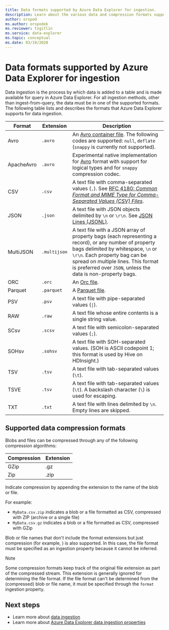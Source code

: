 ```yaml
---
title: Data formats supported by Azure Data Explorer for ingestion.
description: Learn about the various data and compression formats supported by Azure Data Explorer for ingestion.
author: orspod
ms.author: orspodek
ms.reviewer: tzgitlin
ms.service: data-explorer
ms.topic: conceptual
ms.date: 03/19/2020
---
```


# Data formats supported by Azure Data Explorer for ingestion

Data ingestion is the process by which data is added to a table and is made available for query in Azure Data Explorer. For all ingestion methods, other than ingest-from-query, the data must be in one of the supported formats. The following table lists and describes the formats that Azure Data Explorer supports for data ingestion.

|Format   |Extension   |Description|
|---------|------------|-----------|
|Avro     |`.avro`     |An [Avro container file](https://avro.apache.org/docs/current/). The following codes are supported: `null`, `deflate` (`snappy` is currently not supported).|
|ApacheAvro|`.avro`    |Experimental native implementation for [Avro](https://avro.apache.org/docs/current/) format with support for logical types and for `snappy` compression codec.|
|CSV      |`.csv`      |A text file with comma-separated values (`,`). See [RFC 4180: _Common Format and MIME Type for Comma-Separated Values (CSV) Files_](https://www.ietf.org/rfc/rfc4180.txt).|
|JSON     |`.json`     |A text file with JSON objects delimited by `\n` or `\r\n`. See [JSON Lines (JSONL)](http://jsonlines.org/).|
|MultiJSON|`.multijson`|A text file with a JSON array of property bags (each representing a record), or any number of property bags delimited by whitespace, `\n` or `\r\n`. Each property bag can be spread on multiple lines. This format is preferred over `JSON`, unless the data is non-property bags.|
|ORC      |`.orc`      |An [Orc file](https://en.wikipedia.org/wiki/Apache_ORC).|
|Parquet  |`.parquet`  |A [Parquet file](https://en.wikipedia.org/wiki/Apache_Parquet).|
|PSV      |`.psv`      |A text file with pipe-separated values (<code>&#124;</code>).|
|RAW      |`.raw`      |A text file whose entire contents is a single string value.|
|SCsv     |`.scsv`     |A text file with semicolon-separated values (`;`).|
|SOHsv    |`.sohsv`    |A text file with SOH-separated values. (SOH is ASCII codepoint 1; this format is used by Hive on HDInsight.)|
|TSV      |`.tsv`      |A text file with tab-separated values (`\t`).|
|TSVE     |`.tsv`      |A text file with tab-separated values (`\t`). A backslash character (`\`) is used for escaping.|
|TXT      |`.txt`      |A text file with lines delimited by `\n`. Empty lines are skipped.|

## Supported data compression formats

Blobs and files can be compressed through any of the following compression algorithms:

|Compression|Extension|
|-----------|---------|
|GZip       |.gz      |
|Zip        |.zip     |

Indicate compression by appending the extension to the name of the blob or file.

For example:
* `MyData.csv.zip` indicates a blob or a file formatted as CSV, compressed with ZIP (archive or a single file)
* `MyData.csv.gz` indicates a blob or a file formatted as CSV, compressed with GZip

Blob or file names that don't include the format extensions but just compression (for example, ) is also supported. In this case, the file format
must be specified as an ingestion property because it cannot be inferred.

> [!NOTE]
> Some compression formats keep track of the original file extension as part
> of the compressed stream. This extension is generally ignored for
> determining the file format. If the file format can't be determined from the (compressed)
> blob or file name, it must be specified through the `format` ingestion property.

## Next steps

* Learn more about [data ingestion](/azure/data-explorer/ingest-data-overview)
* Learn more about [Azure Data Explorer data ingestion properties](ingestion-properties.md)
